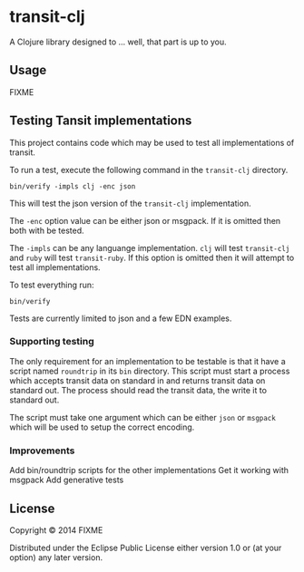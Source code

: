 # transit-clj

A Clojure library designed to ... well, that part is up to you.

## Usage

FIXME

## Testing Tansit implementations

This project contains code which may be used to test all
implementations of transit.

To run a test, execute the following command in the `transit-clj`
directory.

```
bin/verify -impls clj -enc json
```

This will test the json version of the `transit-clj` implementation.

The `-enc` option value can be either json or msgpack. If it is omitted
then both with be tested.

The `-impls` can be any languange implementation. `clj` will test
`transit-clj` and `ruby` will test `transit-ruby`. If this option is
omitted then it will attempt to test all implementations.

To test everything run:

```
bin/verify
```

Tests are currently limited to json and a few EDN examples.


### Supporting testing

The only requirement for an implementation to be testable is that it
have a script named `roundtrip` in its `bin` directory. This script
must start a process which accepts transit data on standard in and
returns transit data on standard out. The process should read the
transit data, the write it to standard out.

The script must take one argument which can be either `json` or
`msgpack` which will be used to setup the correct encoding.


### Improvements

Add bin/roundtrip scripts for the other implementations
Get it working with msgpack
Add generative tests

## License

Copyright © 2014 FIXME

Distributed under the Eclipse Public License either version 1.0 or (at
your option) any later version.
